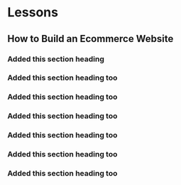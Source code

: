 # Lessons

## How to Build an Ecommerce Website

### Added this section heading

### Added this section heading too

### Added this section heading too

### Added this section heading too

### Added this section heading too

### Added this section heading too

### Added this section heading too
